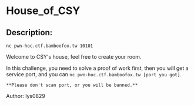 
# House_of_CSY
## Description:
`nc pwn-hoc.ctf.bamboofox.tw 10101`

Welcome to CSY's house, feel free to create your room.

In this challenge, you need to solve a proof of work first, then you will get a service port, and you can `nc pwn-hoc.ctf.bamboofox.tw [port you got]`.

`**Please don't scan port, or you will be banned.**`

Author: lys0829

